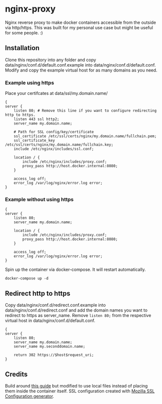 # nginx-proxy

Nginx reverse proxy to make docker containers accessible from the outside via http/https. This was built for my personal use case but might be useful for some people. :)

## Installation
Clone this repository into any folder and copy data/nginx/conf.d/default.conf.example into data/nginx/conf.d/default.conf. Modify and copy the example virtual host for as many domains as you need.

### Example using https
Place your certifcates at data/ssl/my.domain.name/
```nginx
{
server {
    listen 80; # Remove this line if you want to configure redirecting http to https.
    listen 443 ssl http2;
    server_name my.domain.name;

    # Path for SSL config/key/certificate
    ssl_certificate /etc/ssl/certs/nginx/my.domain.name/fullchain.pem;
    ssl_certificate_key /etc/ssl/certs/nginx/my.domain.name/fullchain.key;
    include /etc/nginx/includes/ssl.conf;

    location / {
        include /etc/nginx/includes/proxy.conf;
        proxy_pass http://host.docker.internal:8080;
    }

    access_log off;
    error_log /var/log/nginx/error.log error;
}
```

### Example without using https
```nginx
{
server {
    listen 80;
    server_name my.domain.name;

    location / {
        include /etc/nginx/includes/proxy.conf;
        proxy_pass http://host.docker.internal:8080;
    }

    access_log off;
    error_log /var/log/nginx/error.log error;
}
```

Spin up the container via docker-compose. It will restart automatically.
```
docker-compose up -d
```

## Redirect http to https
Copy data/nginx/conf.d/redirect.conf.example into data/nginx/conf.d/redirect.conf and add the domain names you want to redirect to https as server_name. Remove ```listen 80;``` from the respective virtual host in data/nginx/conf.d/default.conf.
```nginx
{
server {
    listen 80;
    server_name my.domain.name;
    server_name my.seconddomain.name;

    return 302 https://$host$request_uri;
}
```

## Credits
Build around [this guide](https://phoenixnap.com/kb/docker-nginx-reverse-proxy) but modified to use local files instead of placing them inside the container itself. SSL configuration created with [Mozilla SSL Configuration generator](https://ssl-config.mozilla.org).
